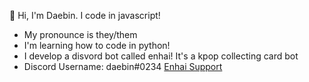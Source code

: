 👋 Hi, I'm Daebin. I code in javascript!
   - My pronounce is they/them
   - I'm learning how to code in python!
   - I develop a disvord bot called enhai! It's a kpop collecting card bot
   - Discord Username: daebin#0234
[Enhai Support](https://discord.gg/ysnAu2CxE6)
